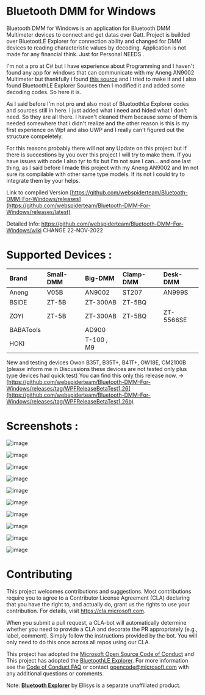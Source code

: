 # Bluetooth DMM for Windows 

Bluetooth DMM for Windows is an application for Bluetooth DMM Multimeter devices to connect and get datas over Gatt. Project is builded over BluetootLE Explorer for connection ability and changed for DMM devices to reading characteristic values by decoding. Application is not made for any financial think. Just for Personal NEEDS .

I'm not a pro at C# but I have experience about Programming and I haven't found any app for windows that can communicate with my Aneng AN9002 Multimeter but thankfully i found [this source](https://github.com/ludwich66/Bluetooth-DMM/wiki/Bluetooth-DMM-11-Byte-Data-Protocol) and I tried to make it and I also found BluetoothLE Explorer Sources then I modified it and added some decoding codes. So here it is. 

As I said before I'm not pro and also most of BluetoothLe Explorer codes and sources still in here. I just added what i need and hided what I don't need. So they are all there. I haven't cleaned them because some of them is needed somewhere that i didn't realize and the other reason is this is my first experience on Wpf and also UWP and I really can't figured out the structure compeletely. 

For this reasons probably there will not any Update on this project but if there is succestions by you over this project I will try to make them. If you have issues with code I also tyr to fix but I'm not sure I can... and one last thing, as I said before I made this project with my Aneng AN9002 and Im not sure its compilable with other same type models. If its not I could try to integrate them by your helps.

Link to compiled Version [https://github.com/webspiderteam/Bluetooth-DMM-For-Windows/releases](https://github.com/webspiderteam/Bluetooth-DMM-For-Windows/releases/latest)

Detailed Info: https://github.com/webspiderteam/Bluetooth-DMM-For-Windows/wiki  CHANGE 22-NOV-2022

# Supported Devices :

|Brand|Small-DMM|Big-DMM|Clamp-DMM|Desk-DMM|
|:--|:--|:--|:--|:--|
|Aneng | V05B  | AN9002     | ST207  | AN999S |
|BSIDE | ZT-5B | ZT-300AB | ZT-5BQ |        |
| ZOYI | ZT-5B | ZT-300AB | ZT-5BQ |ZT-5566SE|
|BABATools |   |AD900     |        |        |
|HOKI |  | T-100 , M9 |  |  |

New and testing devices 
Owon B35T, B35T+, B41T+, OW18E, CM2100B (please inform me in Discussions these devices are not tested only plus type devices had quick test) 
You can find this only this release now. -> [https://github.com/webspiderteam/Bluetooth-DMM-For-Windows/releases/tag/WPFReleaseBetaTest1.26](https://github.com/webspiderteam/Bluetooth-DMM-For-Windows/releases/tag/WPFReleaseBetaTest1.26b)

# Screenshots :
![image](https://user-images.githubusercontent.com/12202733/213878342-bc5ebad9-2219-4b0c-a7c3-68234b268741.png)

![image](https://user-images.githubusercontent.com/12202733/213878556-d4757904-3075-4bf1-898d-de4daa37a4a2.png)

![image](https://user-images.githubusercontent.com/85828505/180449524-7202afc3-8935-4c3a-a38c-cc5b02f3ba2a.png)

![image](https://user-images.githubusercontent.com/85828505/180449697-e0b7e208-c608-40ab-8d4a-9258311977f9.png)

![image](https://user-images.githubusercontent.com/12202733/213878696-64f3eede-e59d-471c-bc2f-a64727eff2a1.png)

![image](https://user-images.githubusercontent.com/12202733/213880602-4740e381-434b-424e-a9c2-e3d632b00341.png)

![image](https://user-images.githubusercontent.com/12202733/213880631-cc251a16-aa6d-4d88-a94c-8158fa8f9093.png)

![image](https://user-images.githubusercontent.com/12202733/213878839-9d4de690-9065-4909-828c-7cc80ab7a69c.png)

![image](https://user-images.githubusercontent.com/12202733/213878854-979688e2-06bf-432d-95cc-90b077ad0a99.png)

![image](https://user-images.githubusercontent.com/12202733/213878862-7a2ce52c-acb5-4f39-8fda-16d92e261974.png)

# Contributing

This project welcomes contributions and suggestions.  Most contributions require you to agree to a
Contributor License Agreement (CLA) declaring that you have the right to, and actually do, grant us
the rights to use your contribution. For details, visit https://cla.microsoft.com.

When you submit a pull request, a CLA-bot will automatically determine whether you need to provide
a CLA and decorate the PR appropriately (e.g., label, comment). Simply follow the instructions
provided by the bot. You will only need to do this once across all repos using our CLA.

This project has adopted the [Microsoft Open Source Code of Conduct](https://opensource.microsoft.com/codeofconduct/) and
This project has adopted the [BluetoothLE Explorer](https://github.com/microsoft/BluetoothLEExplorer).
For more information see the [Code of Conduct FAQ](https://opensource.microsoft.com/codeofconduct/faq/) or
contact [opencode@microsoft.com](mailto:opencode@microsoft.com) with any additional questions or comments.

Note: **[Bluetooth Explorer](https://www.ellisys.com/products/bex400)** by Ellisys is a separate unaffiliated product.
